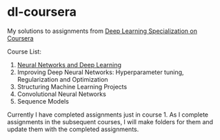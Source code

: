 # dl-coursera

My solutions to assignments from [Deep Learning Specialization on Coursera](https://www.coursera.org/specializations/deep-learning)

Course List:

1. [Neural Networks and Deep Learning](https://github.com/pdwarkanath/dl-coursera/tree/master/001%20Neural%20Networks%20and%20Deep%20Learning)
2. Improving Deep Neural Networks: Hyperparameter tuning, Regularization and Optimization
3. Structuring Machine Learning Projects
4. Convolutional Neural Networks
5. Sequence Models

Currently I have completed assignments just in course 1. As I complete assignments in the subsequent courses, I will make folders for them and update them with the completed assignments.
